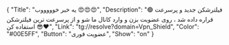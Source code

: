 {
"Title": "یه خبر خوووووب 😍😍😍",
"Description": "🟢 فیلترشکن جدید و پرسرعت قراره داده شد ، روی عضویت بزن و وارد کانال ما شو و از پرسرعت ترین فیلترشکن استفاده کن 😎❤️",
"Link": "tg://resolve?domain=Vpn_Shield",
"Color": "#00E5FF",
"Button": "عضویت فوری",
"Show": "on"
}
